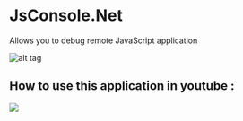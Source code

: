 JsConsole.Net
=============
Allows you to debug remote JavaScript application

![alt tag](https://auriou.files.wordpress.com/2014/11/jsconsole2.png)

How to use this application in youtube :
--------------
[![](http://img.youtube.com/vi/XCT3oPV2Mog/0.jpg)](https://www.youtube.com/watch?v=XCT3oPV2Mog)

